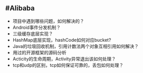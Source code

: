 #Alibaba
---


* 项目中遇到哪些问题，如何解决的？
* Android事件分发机制？
* 三级缓存底层实现？
* HashMap底层实现，hashCode如何对应bucket?
* Java的垃圾回收机制，引用计数法两个对象互相引用如何解决？
* 用过的开源框架的源码分析
* Acticity的生命周期，Activity异常退出该如何处理？
* tcp和udp的区别，tcp如何保证可靠的，丢包如何处理？
